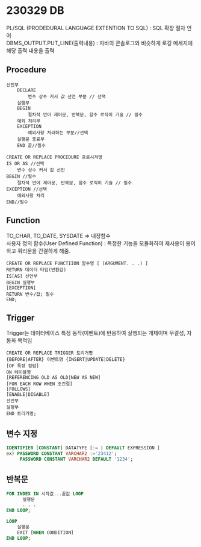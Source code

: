 # 230329 DB
PL/SQL (PRODEDURAL LANGUAGE EXTENTION TO SQL) : SQL 확장 절차 언어  
DBMS_OUTPUT.PUT_LINE(출력내용) : 자바의 콘솔로그와 비슷하게 로깅 메세지에 해당 출력 내용을 출력
## Procedure
```
선언부
    DECLARE
        변수 상수 커서 값 선언 부분 // 선택
    실행부
    BEGIN
        절차적 언어 제어문, 반복문, 함수 로직이 기술 // 필수
    예외 처리부
    EXCEPTION
        예외사항 처리하는 부분//선택
    실행문 종료부
    END 끝//필수

CREATE OR REPLACE PROCEDURE 프로시져명
IS OR AS //선택
    변수 상수 커서 값 선언
BEGIN //필수
    절차적 언어 제어문, 반복문, 함수 로직이 기술 // 필수
EXCEPTION //선택
    예외사항 처리
END//필수

```
## Function
TO_CHAR, TO_DATE, SYSDATE => 내장함수  
사용자 정의 함수(User Defined Function) : 특정한 기능을 모듈화하여 재사용이 용이하고 쿼리문을 간결하게 해줌.
```
CREATE OR REPLACE FUNCTIION 함수명 [ (ARGUMENT. . .) ]
RETURN 데이터 타입(반환값)
IS[AS] 선언부
BEGIN 실행부
[EXCEPTION]
RETURN 변수/값; 필수
END;
```
## Trigger
Trigger는 데이터베이스 특정 동작(이벤트)에 반응하여 실행되는 개체이며 무결성, 자동화 목적임
```
CREATE OR REPLACE TRIGGER 트리거명
{BEFORE|AFTER} 이벤트명 {INSERT|UPDATE|DELETE}
[OF 특정 컬럼]
ON 테이블명
[REFERENCING OLD AS OLD|NEW AS NEW]
[FOR EACH ROW WHEN 조건절]
[FOLLOWS]
[ENABLE|DISABLE]
선언부
실행부
END 트리거명;
```
## 변수 지정
```SQL
IDENTIFIER [CONSTANT] DATATYPE [:= | DEFAULT EXPRESSION ]
ex) PASSWORD CONSTANT VARCHAR2 :='23412';
     PASSWORD CONSTANT VARCHAR2 DEFAULT '1234';
```
## 반복문
```SQL
FOR INDEX IN 시작값...끝값 LOOP 
      실행문
      . . .
END LOOP;

LOOP
    실행문
    EXIT [WHEN CONDITION]
END LOOP;
```
## 